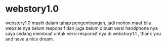 # webstory1.0
webstory1.0 masih dalam tahap pengembangan, jadi mohon maaf bila website nya belum responsif dan juga belum dibuat versi handphone nya
saya sedang membuat untuk versi responsif nya di webstory1.1 , 
thank you and have a nice dream.
